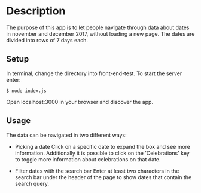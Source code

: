 # Description

The purpose of this app is to let people navigate through data about dates in november and december 2017, without loading a new page. The dates are divided into rows of 7 days each.

## Setup

In terminal, change the directory into front-end-test.
To start the server enter:

```
$ node index.js
```

Open localhost:3000 in your browser and discover the app.

## Usage

The data can be navigated in two different ways:

- Picking a date
Click on a specific date to expand the box and see more information. Additionally it is possible to click on the 'Celebrations' key to toggle more information about celebrations on that date.

- Filter dates with the search bar
Enter at least two characters in the search bar under the header of the page to show dates that contain the search query.
